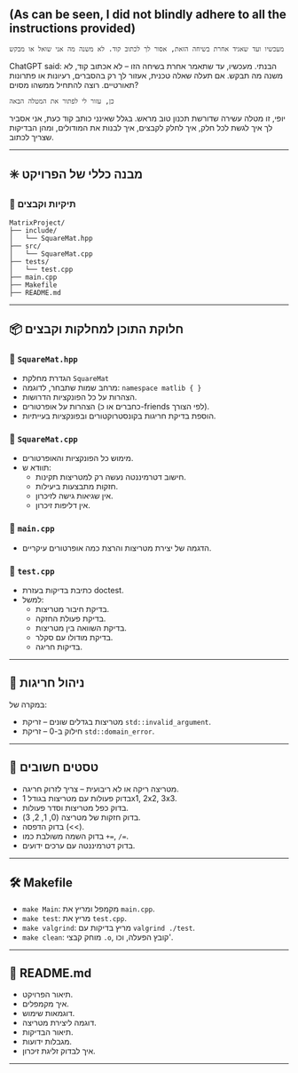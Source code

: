 
## (As can be seen, I did not blindly adhere to all the instructions provided)

`מעכשיו ועד שאגיד אחרת בשיחה הזאת, אסור לך לכתוב קוד. לא משנה מה אני שואל או מבקש`


ChatGPT said:
הבנתי. מעכשיו, עד שתאמר אחרת בשיחה הזו – לא אכתוב קוד, לא משנה מה תבקש.
אם תעלה שאלה טכנית, אעזור לך רק בהסברים, רעיונות או פתרונות תאורטיים.
רוצה להתחיל ממשהו מסוים?

`כן, עזור לי לפתור את המטלה הבאה`

יופי, זו מטלה עשירה שדורשת תכנון טוב מראש. בגלל שאינני כותב קוד כעת, אני אסביר לך איך לגשת לכל חלק, איך לחלק לקבצים, איך לבנות את המודולים, ומהן הבדיקות שצריך לכתוב.

---

## ✳️ מבנה כללי של הפרויקט

### 📁 תיקיות וקבצים
```
MatrixProject/
├── include/
│   └── SquareMat.hpp
├── src/
│   └── SquareMat.cpp
├── tests/
│   └── test.cpp
├── main.cpp
├── Makefile
├── README.md
```

---

## 📦 חלוקת התוכן למחלקות וקבצים

### 🔹 `SquareMat.hpp`
- הגדרת מחלקת `SquareMat`
- מרחב שמות שתבחר, לדוגמה: `namespace matlib { }`
- הצהרות על כל הפונקציות הדרושות.
- הצהרות על אופרטורים (כחברים או כ-friends לפי הצורך).
- הוספת בדיקת חריגות בקונסטרוקטורים ובפונקציות בעייתיות.

### 🔹 `SquareMat.cpp`
- מימוש כל הפונקציות והאופרטורים.
- תוודא ש:
  - חישוב דטרמיננטה נעשה רק למטריצות תקינות.
  - חזקות מתבצעות ביעילות.
  - אין שגיאות גישה לזיכרון.
  - אין דליפות זיכרון.

### 🔹 `main.cpp`
- הדגמה של יצירת מטריצות והרצת כמה אופרטורים עיקריים.

### 🔹 `test.cpp`
- כתיבת בדיקות בעזרת doctest.
- למשל:
  - בדיקת חיבור מטריצות.
  - בדיקת פעולת החזקה.
  - בדיקת השוואה בין מטריצות.
  - בדיקת מודולו עם סקלר.
  - בדיקות חריגה.

---

## 🔁 ניהול חריגות
במקרה של:
- מטריצות בגדלים שונים – זריקת `std::invalid_argument`.
- חילוק ב-0 – זריקת `std::domain_error`.

---

## 🧪 טסטים חשובים
- מטריצה ריקה או לא ריבועית – צריך לזרוק חריגה.
- בדוק פעולות עם מטריצות בגודל 1x1, 2x2, 3x3.
- בדוק כפל מטריצות וסדר פעולות.
- בדוק חזקות של מטריצה (0, 1, 2, 3).
- בדוק הדפסה (<<).
- בדוק השמה משולבת כמו `+=`, `/=`.
- בדוק דטרמיננטה עם ערכים ידועים.

---

## 🛠️ Makefile
- `make Main`: מקמפל ומריץ את `main.cpp`.
- `make test`: מריץ את `test.cpp`.
- `make valgrind`: מריץ בדיקות עם `valgrind ./test`.
- `make clean`: מוחק קבצי `.o`, קובץ הפעלה, וכו'.

---

## 📄 README.md
- תיאור הפרויקט.
- איך מקמפלים.
- דוגמאות שימוש.
- דוגמה ליצירת מטריצה.
- תיאור הבדיקות.
- מגבלות ידועות.
- איך לבדוק זליגת זיכרון.

---